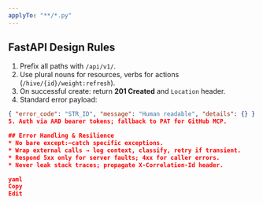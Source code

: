 ```yaml
---
applyTo: "**/*.py"
---
```


## FastAPI Design Rules
1. Prefix all paths with `/api/v1/`.  
2. Use plural nouns for resources, verbs for actions (`/hive/{id}/weight:refresh`).  
3. On successful create: return **201 Created** and `Location` header.  
4. Standard error payload:
```json
{ "error_code": "STR_ID", "message": "Human readable", "details": {} }
5. Auth via AAD bearer tokens; fallback to PAT for GitHub MCP.

## Error Handling & Resilience
* No bare except:—catch specific exceptions.
* Wrap external calls → log context, classify, retry if transient.
* Respond 5xx only for server faults; 4xx for caller errors.
* Never leak stack traces; propagate X-Correlation-Id header.

yaml
Copy
Edit
